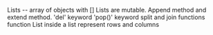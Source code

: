 Lists -- array of objects with []
Lists are mutable.
Append method and extend method.
'del' keyword
'pop()' keyword
split and join functions function
List inside a list represent rows and columns
